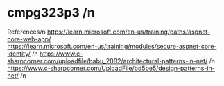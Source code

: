 # cmpg323p3 /n
References/n
https://learn.microsoft.com/en-us/training/paths/aspnet-core-web-app/ <br />
https://learn.microsoft.com/en-us/training/modules/secure-aspnet-core-identity/ /n
https://www.c-sharpcorner.com/uploadfile/babu_2082/architectural-patterns-in-net/ /n
https://www.c-sharpcorner.com/UploadFile/bd5be5/design-patterns-in-net/ /n 
